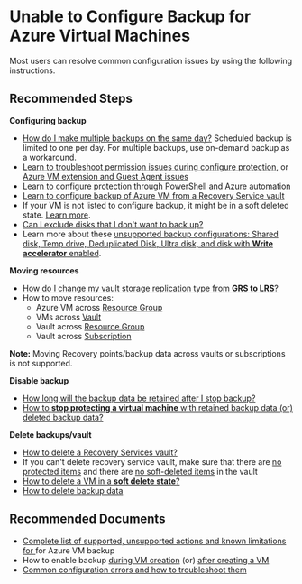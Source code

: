 <properties
	pageTitle="Azure IAAS VM Backup Configure Protection"
	description="Azure IAAS VM Backup Configure Protection failures"
	service="microsoft.recoveryservices"
	resource="vaults"
	authors="kasparks"
	ms.author="kasparks"
	displayOrder=""
	selfHelpType="generic"
	supportTopicIds="32553285"
	resourceTags=""
	productPesIds="15207"
	articleId="95333929-5668-4cb5-bed3-3855436ddbf7"
	cloudEnvironments="public, fairfax, usnat, ussec"
		ownershipId="StorageMediaEdge_Backup"
/>

# Unable to Configure Backup for Azure Virtual Machines

Most users can resolve common configuration issues by using the following instructions.

## **Recommended Steps**

**Configuring backup**
- [How do I make multiple backups on the same day?](https://docs.microsoft.com/azure/backup/backup-azure-manage-vms#run-an-on-demand-backup) Scheduled backup is limited to one per day. For multiple backups, use on-demand backup as a workaround. 
- [Learn to troubleshoot permission issues during configure protection](https://docs.microsoft.com/azure/backup/backup-rbac-rs-vault), or [Azure VM extension and Guest Agent issues](https://docs.microsoft.com/azure/backup/backup-azure-troubleshoot-vm-backup-fails-snapshot-timeout)
- [Learn to configure protection through PowerShell](https://docs.microsoft.com/azure/backup/backup-azure-vms-automation) and [Azure automation](https://docs.microsoft.com/azure/backup/backup-rm-template-samples)
- [Learn to configure backup of Azure VM from a Recovery Service vault](https://docs.microsoft.com/azure/backup/backup-azure-arm-vms-prepare)
- If your VM is not listed to configure backup, it might be in a soft deleted state. [Learn more](https://docs.microsoft.com/azure/backup/soft-delete-virtual-machines#soft-delete-for-vms-using-azure-portal).
- [Can I exclude disks that I don't want to back up?](https://docs.microsoft.com/azure/backup/selective-disk-backup-restore)
- Learn more about these [unsupported backup configurations: Shared disk, Temp drive, Deduplicated Disk, Ultra disk, and disk with **Write accelerator** enabled](https://docs.microsoft.com/azure/backup/backup-support-matrix-iaas#vm-storage-support).<br>

**Moving resources**

- [How do I change my vault storage replication type from **GRS to LRS**?](https://docs.microsoft.com/azure/backup/backup-create-rs-vault#how-to-change-from-grs-to-lrs-after-configuring-backup)<br>
- How to move resources: 
     - Azure VM across [Resource Group](https://docs.microsoft.com/azure/backup/backup-azure-vm-backup-faq#how-do-i-move-a-vm-backed-up-by-azure-backup-to-a-different-resource-group)
     - VMs across [Vault](https://docs.microsoft.com/azure/backup/backup-azure-move-recovery-services-vault#move-an-azure-virtual-machine-to-a-different-recovery-service-vault)
     - Vault across [Resource Group](https://docs.microsoft.com/azure/backup/backup-azure-move-recovery-services-vault#use-azure-portal-to-move-recovery-services-vault-to-different-resource-group)
     - Vault across [Subscription](https://docs.microsoft.com/azure/backup/backup-azure-move-recovery-services-vault#use-azure-portal-to-move-recovery-services-vault-to-a-different-subscription)
 
 **Note:** Moving Recovery points/backup data across vaults or subscriptions is not supported.<br>

**Disable backup**

- [How long will the backup data be retained after I stop backup?](https://docs.microsoft.com/azure/backup/backup-azure-manage-vms#stop-protecting-a-vm)
- [How to **stop protecting a virtual machine** with retained backup data (or) deleted backup data?](https://docs.microsoft.com/azure/backup/backup-azure-manage-vms#stop-protecting-a-vm)<br>


**Delete backups/vault**

- [How to delete a Recovery Services vault?](https://docs.microsoft.com/azure/backup/backup-azure-delete-vault)<br>
- If you can't delete recovery service vault, make sure that there are [no protected items](https://docs.microsoft.com/azure/backup/backup-azure-delete-vault#delete-protected-items-in-the-cloud) and there are [no soft-deleted items](https://docs.microsoft.com/azure/backup/backup-azure-security-feature-cloud) in the vault
- [How to delete a VM in a **soft delete state**?](https://docs.microsoft.com/azure/backup/backup-azure-security-feature-cloud)<br>
- [How to delete backup data](https://docs.microsoft.com/azure/backup/backup-azure-manage-vms#delete-backup-data)<br>


## **Recommended Documents**

- [Complete list of supported, unsupported actions and known limitations for ](https://docs.microsoft.com/azure/backup/backup-support-matrix-iaas) for Azure VM backup
- How to enable backup [during VM creation](https://docs.microsoft.com/azure/backup/backup-during-vm-creation) (or) [after creating a VM](https://docs.microsoft.com/azure/backup/backup-during-vm-creation#start-a-backup-after-creating-the-vm)
- [Common configuration errors and how to troubleshoot them](https://docs.microsoft.com/azure/backup/backup-azure-vms-troubleshoot)
